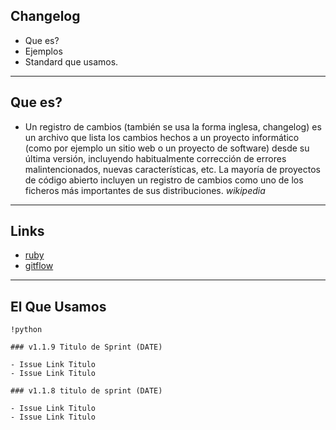## Changelog

- Que es?
- Ejemplos
- Standard que usamos.

------------------------------------------------------

## Que es?

- Un registro de cambios (también se usa la forma inglesa, changelog) es un archivo que lista los cambios hechos a un proyecto informático (como por ejemplo un sitio web o un proyecto de software) desde su última versión, incluyendo habitualmente corrección de errores malintencionados, nuevas características, etc. La mayoría de proyectos de código abierto incluyen un registro de cambios como uno de los ficheros más importantes de sus distribuciones.
*wikipedia*

------------------------------------------------------

## Links

- [ruby](https://github.com/ruby/ruby/blob/trunk/ChangeLog)
- [gitflow](https://github.com/nvie/gitflow/blob/develop/Changes.mdown)


------------------------------------------------------

## El Que Usamos

    !python

    ### v1.1.9 Titulo de Sprint (DATE)

    - Issue Link Titulo
    - Issue Link Titulo

    ### v1.1.8 titulo de sprint (DATE)

    - Issue Link Titulo
    - Issue Link Titulo
